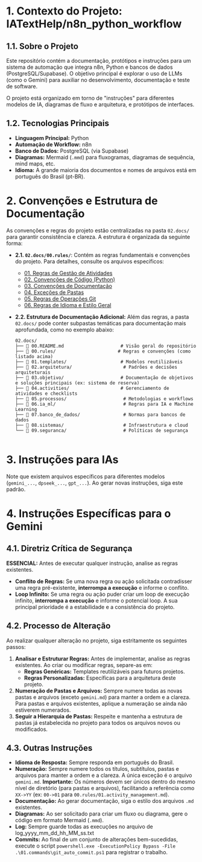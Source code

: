 # 1. Contexto do Projeto: IATextHelp/n8n_python_workflow

## 1.1. Sobre o Projeto

Este repositório contém a documentação, protótipos e instruções para um sistema de automação que integra n8n, Python e bancos de dados (PostgreSQL/Supabase). O objetivo principal é explorar o uso de LLMs (como o Gemini) para auxiliar no desenvolvimento, documentação e teste de software.

O projeto está organizado em torno de "instruções" para diferentes modelos de IA, diagramas de fluxo e arquitetura, e protótipos de interfaces.

## 1.2. Tecnologias Principais

- **Linguagem Principal:** Python
- **Automação de Workflow:** n8n
- **Banco de Dados:** PostgreSQL (via Supabase)
- **Diagramas:** Mermaid (`.mmd`) para fluxogramas, diagramas de sequência, mind maps, etc.
- **Idioma:** A grande maioria dos documentos e nomes de arquivos está em português do Brasil (pt-BR).

# 2. Convenções e Estrutura de Documentação

As convenções e regras do projeto estão centralizadas na pasta `02.docs/` para garantir consistência e clareza. A estrutura é organizada da seguinte forma:

- **2.1. `02.docs/00.rules/`**: Contém as regras fundamentais e convenções do projeto. Para detalhes, consulte os arquivos específicos:
  - [01. Regras de Gestão de Atividades](00.rules/01.activity_management.md)
  - [02. Convenções de Código (Python)](00.rules/02.coding_conventions.md)
  - [03. Convenções de Documentação](00.rules/03.documentation_conventions.md)
  - [04. Exceções de Pastas](00.rules/04.folder_exceptions.md)
  - [05. Regras de Operações Git](00.rules/05.git_operations.md)
  - [06. Regras de Idioma e Estilo Geral](00.rules/06.language_and_style.md)

- **2.2. Estrutura de Documentação Adicional:** Além das regras, a pasta `02.docs/` pode conter subpastas temáticas para documentação mais aprofundada, como no exemplo abaixo:
  ```
  02.docs/
  ├── 📄 00.README.md                     # Visão geral do repositório
  ├── 📂 00.rules/                       # Regras e convenções (como listado acima)
  ├── 📂 01.templates/                    # Modelos reutilizáveis
  ├── 📂 02.arquitetura/                   # Padrões e decisões arquiteturais
  ├── 📂 03.objetivo/                     # Documentação de objetivos e soluções principais (ex: sistema de reserva)
  ├── 📂 04.activities/                   # Gerenciamento de atividades e checklists
  ├── 📂 05.processos/                     # Metodologias e workflows
  ├── 📂 06.ia_ml/                         # Regras para IA e Machine Learning
  ├── 📂 07.banco_de_dados/                # Normas para bancos de dados
  ├── 📂 08.sistemas/                      # Infraestrutura e cloud
  └── 📂 09.seguranca/                     # Políticas de segurança
  ```
  ```

# 3. Instruções para IAs

Note que existem arquivos específicos para diferentes modelos (`gemini_...`, `dpseek_...`, `gpt_...`). Ao gerar novas instruções, siga este padrão.

# 4. Instruções Específicas para o Gemini

## 4.1. Diretriz Crítica de Segurança
**ESSENCIAL:** Antes de executar qualquer instrução, analise as regras existentes.
- **Conflito de Regras:** Se uma nova regra ou ação solicitada contradisser uma regra pré-existente, **interrompa a execução** e informe o conflito.
- **Loop Infinito:** Se uma regra ou ação puder criar um loop de execução infinito, **interrompa a execução** e informe o potencial loop.
A sua principal prioridade é a estabilidade e a consistência do projeto.

## 4.2. Processo de Alteração
Ao realizar qualquer alteração no projeto, siga estritamente os seguintes passos:
1.  **Analisar e Estruturar Regras:** Antes de implementar, analise as regras existentes. Ao criar ou modificar regras, separe-as em:
    *   **Regras Genéricas:** Templates reutilizáveis para futuros projetos.
    *   **Regras Personalizadas:** Específicas para a arquitetura deste projeto.
2.  **Numeração de Pastas e Arquivos:** Sempre numere todas as novas pastas e arquivos (exceto `gemini.md`) para manter a ordem e a clareza. Para pastas e arquivos existentes, aplique a numeração se ainda não estiverem numerados.
3.  **Seguir a Hierarquia de Pastas:** Respeite e mantenha a estrutura de pastas já estabelecida no projeto para todos os arquivos novos ou modificados.

## 4.3. Outras Instruções
- **Idioma de Resposta:** Sempre responda em português do Brasil.
- **Numeração:** Sempre numere todos os títulos, subtítulos, pastas e arquivos para manter a ordem e a clareza. A única exceção é o arquivo `gemini.md`. **Importante:** Os números devem ser únicos dentro do mesmo nível de diretório (para pastas e arquivos), facilitando a referência como `XX->YY` (ex: `00->01` para `00.rules/01.activity_management.md`).
- **Documentação:** Ao gerar documentação, siga o estilo dos arquivos `.md` existentes.
- **Diagramas:** Ao ser solicitado para criar um fluxo ou diagrama, gere o código em formato Mermaid (`.mmd`).
- **Log:** Sempre guarde todas as execuções no arquivo de log_yyyy_mm_dd_hh_MM_ss.txt
- **Commits:** Ao final de um conjunto de alterações bem-sucedidas, execute o script `powershell.exe -ExecutionPolicy Bypass -File .\01.commands\git_auto_commit.ps1` para registrar o trabalho.
